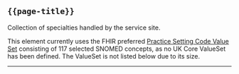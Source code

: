 ## <code>{{page-title}}</code>

Collection of specialties handled by the service site.

This element currently uses the FHIR preferred <a href="https://simplifier.net/packages/hl7.fhir.r4.core/4.0.1/files/80352">Practice Setting Code Value Set</a> consisting of 117 selected SNOMED concepts, as no UK Core ValueSet has been defined. The ValueSet is not listed below due to its size.

---
